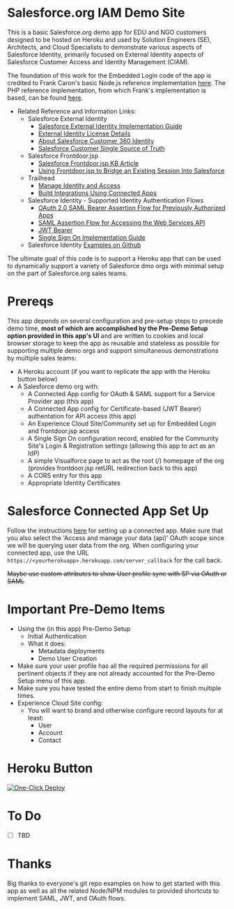 # Salesforce.org IAM Demo Site

This is a basic Salesforce.org demo app for EDU and NGO customers designed to be hosted on Heroku and used by Solution Engineers (SE), Architects, and Cloud Specialists to demonstrate various aspects of Salesforce Identity, primarily focused on External Identity aspects of Salesforce Customer Access and Identity Management (CIAM).

The foundation of this work for the Embedded Login code of the app is credited to Frank Caron's basic Node.js reference implementation [here](https://github.com/frankcaron/salesforce-embedded-login-example). The PHP reference implementation, from which Frank's implementation is based, can be found [here](https://github.com/salesforceidentity/embedded-login-example). 
 * Related Reference and Information Links: 
    * Salesforce External Identity
      * [Salesforce External Identity Implementation Guide](https://developer.salesforce.com/docs/atlas.en-us.externalidentityImplGuide.meta/externalidentityImplGuide/external_identity_intro.htm) 
      * [External Identity License Details](https://developer.salesforce.com/docs/atlas.en-us.identityImplGuide.meta/identityImplGuide/users_license_types_external_identity.htm)
      * [About Salesforce Customer 360 Identity](https://developer.salesforce.com/docs/atlas.en-us.externalidentityImplGuide.meta/externalidentityImplGuide/external_identity_intro.htm)
      * [Salesforce Customer Single Source of Truth](https://www.salesforce.com/products/platform/features/single-source-of-truth/)
    * Salesforce Frontdoor.jsp
      * [Salesforce Frontdoor.jsp KB Article](https://help.salesforce.com/articleView?id=000332032&type=1&mode=1)
      * [Using Frontdoor.jsp to Bridge an Existing Session Into Salesforce](https://help.salesforce.com/articleView?id=sf.security_frontdoorjsp.htm&type=5)
    * Trailhead
      * [Manage Identity and Access](https://trailhead.salesforce.com/en/content/learn/trails/identity)
      * [Build Integrations Using Connected Apps](https://trailhead.salesforce.com/en/content/learn/trails/build-integrations-using-connected-apps)
    * Salesforce Identity - Supported Identity Authentication Flows
      * [OAuth 2.0 SAML Bearer Assertion Flow for Previously Authorized Apps](https://help.salesforce.com/articleView?id=sf.remoteaccess_oauth_SAML_bearer_flow.htm&type=5)
      * [SAML Assertion Flow for Accessing the Web Services API](https://help.salesforce.com/articleView?id=sf.remoteaccess_oauth_web_sso_flow.htm&type=5)
      * [JWT Bearer](https://help.salesforce.com/articleView?id=sf.remoteaccess_oauth_SAML_bearer_flow.htm&type=5)
      * [Single Sign On Implementation Guide](https://developer.salesforce.com/docs/atlas.en-us.sso.meta/sso/sso_about.htm)
    * Salesforce Identity [Examples on Github](https://github.com/salesforceidentity)  

The ultimate goal of this code is to support a Heroku app that can be used to dynamically support a variety of Salesforce dmo orgs with minimal setup on the part of Salesforce.org sales teams. 


# Prereqs

This app depends on several configuration and pre-setup steps to precede demo time, __most of which are accomplished by the Pre-Demo Setup option provided in this app's UI__ and are written to cookies and local browser storage to keep the app as reusable and stateless as possible for supporting multiple demo orgs and support simultaneous demonstrations by multiple sales teams:

* A Heroku account (if you want to replicate the app with the Heroku button below)
* A Salesforce demo org with:
  * A Connected App config for OAuth & SAML support for a Service Provider app (this app)
  * A Connected App config for Certificate-based (JWT Bearer) authentation for API access (this app)
  * An Experience Cloud Site/Community set up for Embedded Login and frontdoor.jsp access
  * A Single Sign On configuration record, enabled for the Community Site's Login & Registration settings (allowing this app to act as an IdP)
  * A simple Visualforce page to act as the root (/) homepage of the org (provides frontdoor.jsp retURL redirection back to this app)
  * A CORS entry for this app
  * Appropriate Identity Certificates

# Salesforce Connected App Set Up
Follow the instructions [here](https://developer.salesforce.com/docs/atlas.en-us.externalidentityImplGuide.meta/externalidentityImplGuide/external_identity_login_step_2.htm) for setting up a connected app. Make sure that you also select the 'Access and manage your data (api)' OAuth scope since we will be querying user data from the org. When configuring your connected app, use the URL `https://<yourherokuapp>.herokuapp.com/server_callback` for the call back. 

~~Maybe use custom attributes to show User profile sync with SP via OAuth or SAML~~

# Important Pre-Demo Items

* Using the (in this app) Pre-Demo Setup
  * Initial Authentication
  * What it does:
    * Metadata deployments
    * Demo User Creation 
* Make sure your user profile has all the required permissions for all pertinent objects if they are not already accounted for the Pre-Demo Setup menu of this app.
* Make sure you have tested the entire demo from start to finish multiple times.
* Experience Cloud Site config:
  * You will want to brand and otherwise configure record layouts for at least:
    * User
    * Account
    * Contact

# Heroku Button

[![One-Click Deploy](https://www.herokucdn.com/deploy/button.svg)](https://heroku.com/deploy)

# To Do

* [ ] TBD

# Thanks

Big thanks to everyone's git repo examples on how to get started with this app as well as all the related Node/NPM modules to provided shortcuts to implement SAML, JWT, and OAuth flows.
